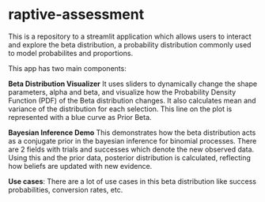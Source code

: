 # raptive-assessment

This is a repository to a streamlit application which allows users to interact and explore the beta distribution, a probability distribution commonly used to model probabilites and proportions. 

This app has two main components:

**Beta Distribution Visualizer**
It uses sliders to dynamically change the shape parameters, alpha and beta, and visualize how the Probability Density Function (PDF) of the Beta distribution changes. It also calculates mean and variance of the distribution for each selection. This line on the plot is represented with a blue curve as Prior Beta.

**Bayesian Inference Demo**
This demonstrates how the beta distribution acts as a conjugate prior in the bayesian inference for binomial processes. There are 2 fields with trials and successes which denote the new observed data. Using this and the prior data, posterior distribution is calculated, reflecting how beliefs are updated with new evidence.

**Use cases**: There are a lot of use cases in this beta distribution like success probabilities, conversion rates, etc.
